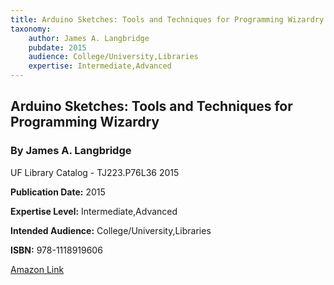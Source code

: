 ```yaml
---
title: Arduino Sketches: Tools and Techniques for Programming Wizardry
taxonomy:
	author: James A. Langbridge
	pubdate: 2015
	audience: College/University,Libraries
	expertise: Intermediate,Advanced
---
```

## Arduino Sketches: Tools and Techniques for Programming Wizardry
### By James A. Langbridge
UF Library Catalog - TJ223.P76L36 2015

**Publication Date:** 2015

**Expertise Level:** Intermediate,Advanced

**Intended Audience:** College/University,Libraries

**ISBN:** 978-1118919606

[Amazon Link](https://www.amazon.com/Arduino-Sketches-Techniques-Programming-Wizardry/dp/1118919602)